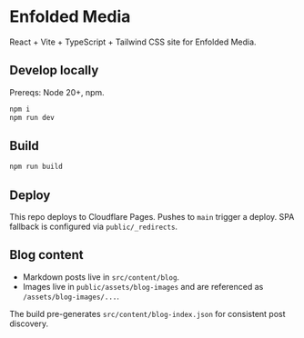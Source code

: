 # Enfolded Media

React + Vite + TypeScript + Tailwind CSS site for Enfolded Media.

## Develop locally

Prereqs: Node 20+, npm.

```sh
npm i
npm run dev
```

## Build

```sh
npm run build
```

## Deploy

This repo deploys to Cloudflare Pages. Pushes to `main` trigger a deploy. SPA fallback is configured via `public/_redirects`.

## Blog content

- Markdown posts live in `src/content/blog`.
- Images live in `public/assets/blog-images` and are referenced as `/assets/blog-images/...`.

The build pre-generates `src/content/blog-index.json` for consistent post discovery.
